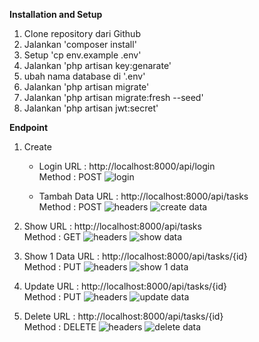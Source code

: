 **Installation and Setup**
1. Clone repository dari Github
2. Jalankan 'composer install'
3. Setup 'cp env.example .env'
4. Jalankan 'php artisan key:genarate'
5. ubah nama database di '.env'
6. Jalankan 'php artisan migrate'
7. Jalankan 'php artisan migrate:fresh --seed'
8. Jalankan 'php artisan jwt:secret'
   
**Endpoint**
1. Create
   - Login
     URL : http://localhost:8000/api/login <br>
     Method : POST
     ![login](https://github.com/user-attachments/assets/8e564338-5dd0-4e4e-beb8-ce829dcfdc6f)

   - Tambah Data
     URL : http://localhost:8000/api/tasks <br>
     Method : POST
     ![headers](https://github.com/user-attachments/assets/0a40eead-99da-4ee8-b81f-3fc10fa93439)
     ![create data](https://github.com/user-attachments/assets/f8726fa6-88b9-499f-adf7-d6d65cadc077)

2. Show
   URL : http://localhost:8000/api/tasks <br>
   Method : GET
   ![headers](https://github.com/user-attachments/assets/0a40eead-99da-4ee8-b81f-3fc10fa93439)
   ![show data](https://github.com/user-attachments/assets/e051d9e5-8463-4185-9329-a700c2fa77ac)

4. Show 1 Data
   URL : http://localhost:8000/api/tasks/{id} <br>
   Method : PUT
   ![headers](https://github.com/user-attachments/assets/0a40eead-99da-4ee8-b81f-3fc10fa93439)
   ![show 1 data](https://github.com/user-attachments/assets/56056bee-371c-4ca6-bc19-73a6c6fcd679)

6. Update
   URL : http://localhost:8000/api/tasks/{id} <br>
   Method : PUT
   ![headers](https://github.com/user-attachments/assets/0a40eead-99da-4ee8-b81f-3fc10fa93439)
   ![update data](https://github.com/user-attachments/assets/0a21b920-b6f5-4fcc-ba17-63bd3101e5a0)

7. Delete
   URL : http://localhost:8000/api/tasks/{id} <br>
   Method : DELETE
   ![headers](https://github.com/user-attachments/assets/0a40eead-99da-4ee8-b81f-3fc10fa93439)
   ![delete data](https://github.com/user-attachments/assets/33360467-8217-4b7e-aa08-513d091847a8)





